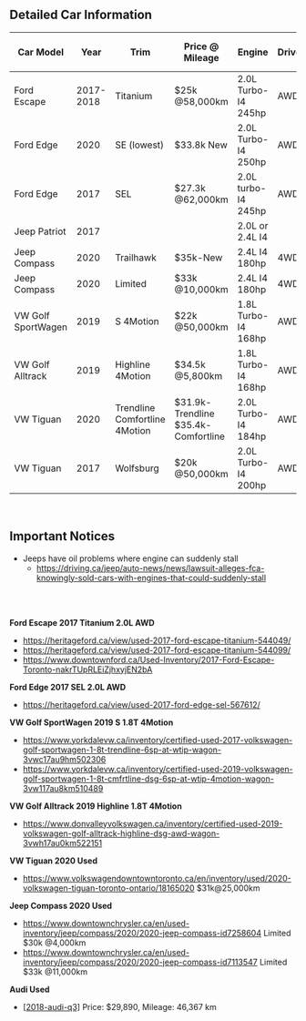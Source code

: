 ## Detailed Car Information

Car Model | Year | Trim | Price @ Mileage | Engine | Drive | Fuel Economy | 0-100/0-60 | Look
--- | --- | --- | --- | --- | --- | --- | --- | ---
Ford Escape | 2017-2018 | Titanium | $25k @58,000km | 2.0L Turbo-I4 245hp | AWD | 11.5/8.7 | -/7.2 | 3/5
Ford Edge | 2020 | SE (lowest) | $33.8k New | 2.0L Turbo-I4 250hp | AWD | 11.4/8.3 | -/6.8-7.5 | 3/5
Ford Edge | 2017 | SEL | $27.3k @62,000km | 2.0L turbo-I4 245hp | AWD | 11.9/8.6 | -/8.3 | 3/5
Jeep Patriot | 2017 | | | 2.0L or 2.4L I4 | | | -/9.6 | 4/5
Jeep Compass | 2020 | Trailhawk | $35k-New | 2.4L I4 180hp | 4WD | 10.8/7.8 | -/10.1 | 3/5
Jeep Compass | 2020 | Limited | $33k @10,000km | 2.4L I4 180hp | 4WD | 10.8/7.8 | -/10.1 | 3/5
VW Golf SportWagen | 2019 | S 4Motion | $22k @50,000km | 1.8L Turbo-I4 168hp | AWD | 10.8/8.1 | -/7.0 | 2/5
VW Golf Alltrack | 2019 | Highline 4Motion | $34.5k @5,800km | 1.8L Turbo-I4 168hp | AWD | 10.7/8.0 | -/7.5 | 2/5
VW Tiguan | 2020 | Trendline Comfortline 4Motion | $31.9k-Trendline $35.4k-Comfortline | 2.0L Turbo-I4 184hp | AWD | 11.5/8.7 | -/9.5 | 3/5
VW Tiguan | 2017 | Wolfsburg | $20k @50,000km | 2.0L Turbo-I4 200hp | AWD | 12.0/10.0 | -/7.5 | 3/5

<br />

## Important Notices

* Jeeps have oil problems where engine can suddenly stall
  * https://driving.ca/jeep/auto-news/news/lawsuit-alleges-fca-knowingly-sold-cars-with-engines-that-could-suddenly-stall


<br />
<br />

**Ford Escape 2017 Titanium 2.0L AWD**
* https://heritageford.ca/view/used-2017-ford-escape-titanium-544049/
* https://heritageford.ca/view/used-2017-ford-escape-titanium-544099/
* https://www.downtownford.ca/Used-Inventory/2017-Ford-Escape-Toronto-nakrTUpRLEiZjhxyjEN2bA

**Ford Edge 2017 SEL 2.0L AWD**
* https://heritageford.ca/view/used-2017-ford-edge-sel-567612/

**VW Golf SportWagen 2019 S 1.8T 4Motion**
* https://www.yorkdalevw.ca/inventory/certified-used-2017-volkswagen-golf-sportwagen-1-8t-trendline-6sp-at-wtip-wagon-3vwc17au9hm502306
* https://www.yorkdalevw.ca/inventory/certified-used-2019-volkswagen-golf-sportwagen-1-8t-cmfrtline-dsg-6sp-at-wtip-4motion-wagon-3vw117au8km510489

**VW Golf Alltrack 2019 Highline 1.8T 4Motion**
* https://www.donvalleyvolkswagen.ca/inventory/certified-used-2019-volkswagen-golf-alltrack-highline-dsg-awd-wagon-3vwh17au0km522151

**VW Tiguan 2020 Used**
* https://www.volkswagendowntowntoronto.ca/en/inventory/used/2020-volkswagen-tiguan-toronto-ontario/18165020 $31k@25,000km

**Jeep Compass 2020 Used**
* https://www.downtownchrysler.ca/en/used-inventory/jeep/compass/2020/2020-jeep-compass-id7258604 Limited $30k @4,000km
* https://www.downtownchrysler.ca/en/used-inventory/jeep/compass/2020/2020-jeep-compass-id7113547 Limited $33k @11,000km

**Audi Used**
- [[2018-audi-q3]](https://www.audidowntowntoronto.com/used/vehicle/2018-audi-q3-20t-komfort-id10496649.htm) Price: $29,890, Mileage: 46,367 km  
